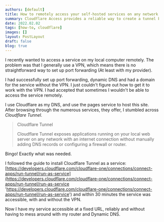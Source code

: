 ```yaml
---
authors: [default]
title: How to remotely access your self-hosted services on any network
summary: Cloudflare Access provides a reliable way to create a tunnel between your self-hosted service and Cloudflare. It is much easier to set up a self-hosted service with a domain, without worrying about port forwarding or dynamic DNS.
date: 2022.02.02
tags: [how-to, cloudflare]
images: []
layout: PostLayout
draft: false
blog: true
---
```


I recently wanted to access a service on my local computer remotely. The problem was that I generally use a VPN, which means there is no straightforward way to set up port forwarding (At least with my provider).

I had successfully set up port forwarding, dynamic DNS and had a domain for the service without the VPN. I just couldn't figure out how to get it to work with the VPN. I had accepted that sometimes I wouldn't be able to access the service remotely.

I use Cloudflare as my DNS, and use the pages service to host this site. After browsing through the numerous services, they offer, I stumbled across _Cloudflare Tunnel._

> Cloudflare Tunnel
>
> Cloudflare Tunnel exposes applications running on your local web server on any network with an internet connection without manually adding DNS records or configuring a firewall or router.

Bingo! Exactly what was needed.

I followed the guide to install Cloudflare Tunnel as a service: [https://developers.cloudflare.com/cloudflare-one/connections/connect-apps/run-tunnel/run-as-service](https://developers.cloudflare.com/cloudflare-one/connections/connect-apps/run-tunnel/run-as-service 'https://developers.cloudflare.com/cloudflare-one/connections/connect-apps/run-tunnel/run-as-service') and within 30 minutes the service was accessible, with and without the VPN.

Now I have my service accessible at a fixed URL, reliably and without having to mess around with my router and Dynamic DNS.

